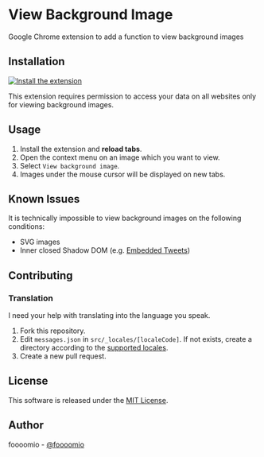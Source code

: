 # View Background Image
Google Chrome extension to add a function to view background images

## Installation

[![Install the extension](https://developer.chrome.com/webstore/images/ChromeWebStore_BadgeWBorder_v2_206x58.png)](https://chrome.google.com/webstore/detail/cegndknljaapfbnmfnagomhhgbajjibd)

This extension requires permission to access your data on all websites only for viewing background images.

## Usage

1. Install the extension and __reload tabs__.
2. Open the context menu on an image which you want to view.
3. Select `View background image`.
4. Images under the mouse cursor will be displayed on new tabs.

## Known Issues

It is technically impossible to view background images on the following conditions:

* SVG images
* Inner closed Shadow DOM (e.g. [Embedded Tweets](https://developer.twitter.com/en/docs/twitter-for-websites/embedded-tweets/overview.html))

## Contributing

### Translation
I need your help with translating into the language you speak.

1. Fork this repository.
2. Edit `messages.json` in `src/_locales/[localeCode]`. If not exists, create a directory according to the [supported locales](https://developer.chrome.com/webstore/i18n?csw=1#localeTable).
3. Create a new pull request.

## License
This software is released under the [MIT License](https://github.com/foooomio/view-background-image/blob/master/LICENSE.txt).

## Author
foooomio - [@foooomio](https://twitter.com/foooomio)
